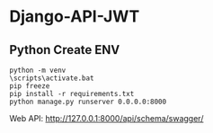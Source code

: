 # Django-API-JWT

## Python Create ENV

```
python -m venv
\scripts\activate.bat
pip freeze
pip install -r requirements.txt
python manage.py runserver 0.0.0.0:8000
```

Web API: http://127.0.0.1:8000/api/schema/swagger/

